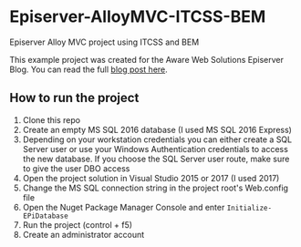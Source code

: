 # Episerver-AlloyMVC-ITCSS-BEM
Episerver Alloy MVC project using ITCSS and BEM

This example project was created for the Aware Web Solutions Episerver Blog.  You can read the full [blog post here](http://www.awareweb.com/awareblog/).

## How to run the project

1. Clone this repo
1. Create an empty MS SQL 2016 database (I used MS SQL 2016 Express)
1. Depending on your workstation credentials you can either create a SQL Server user or use your Windows Authentication credentials to access the new database.  If you choose the SQL Server user route, make sure to give the user DBO access
1. Open the project solution in Visual Studio 2015 or 2017 (I used 2017)
1. Change the MS SQL connection string in the project root's Web.config file
1. Open the Nuget Package Manager Console and enter `Initialize-EPiDatabase`
1. Run the project (control + f5)
1. Create an administrator account
